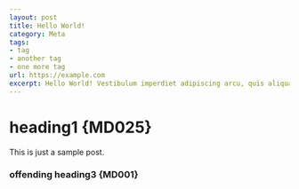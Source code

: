 ```yaml
---
layout: post
title: Hello World!
category: Meta
tags:
- tag
- another tag
- one more tag
url: https://example.com
excerpt: Hello World! Vestibulum imperdiet adipiscing arcu, quis aliquam dolor condimentum dapibus. Aliquam fermentum leo aliquet quam volutpat et molestie mauris mattis. Suspendisse semper consequat velit in suscipit.
---
```

# heading1 {MD025}

This is just a sample post.

### offending heading3 {MD001}
